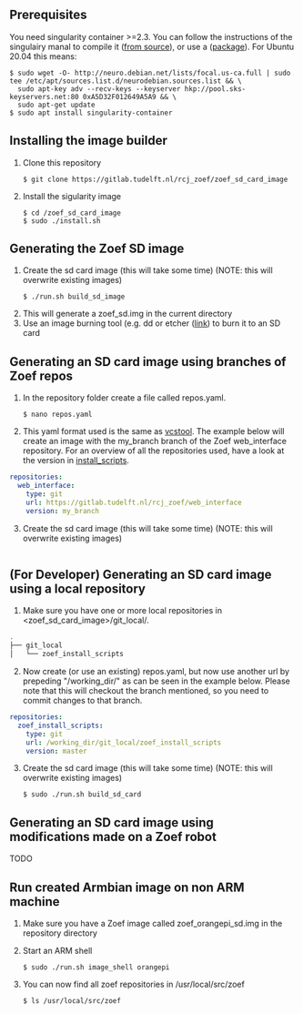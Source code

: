## Prerequisites

You need singularity container >=2.3. You can follow the instructions of the singulairy manal to compile it ([from source](https://sylabs.io/guides/3.0/user-guide/installation.html)), or use a ([package](https://sylabs.io/guides/3.0/user-guide/installation.html#distribution-packages-of-singularity)). For Ubuntu 20.04 this means:

   ```
   $ sudo wget -O- http://neuro.debian.net/lists/focal.us-ca.full | sudo tee /etc/apt/sources.list.d/neurodebian.sources.list && \
     sudo apt-key adv --recv-keys --keyserver hkp://pool.sks-keyservers.net:80 0xA5D32F012649A5A9 && \
     sudo apt-get update
   $ sudo apt install singularity-container
   ```

## Installing the image builder

1. Clone this repository
   ```
   $ git clone https://gitlab.tudelft.nl/rcj_zoef/zoef_sd_card_image
   ```
2. Install the sigularity image
   ```
   $ cd /zoef_sd_card_image
   $ sudo ./install.sh
   ```

## Generating the Zoef SD image

1. Create the sd card image (this will take some time) (NOTE: this will overwrite existing images)
   ```
   $ ./run.sh build_sd_image
   ```
2. This will generate a zoef_sd.img in the current directory
3. Use an image burning tool (e.g. dd or etcher ([link](https://www.balena.io/etcher/)) to burn it to an SD card

## Generating an SD card image using branches of Zoef repos

1. In the repository folder create a file called repos.yaml.
   ```
   $ nano repos.yaml
   ```
2. This yaml format used is the same as [vcstool](https://github.com/dirk-thomas/vcstool). The example below will create an image with the my_branch branch of the Zoef web_interface repository. For an overview of all the repositories used, have a look at the version in [install_scripts](https://gitlab.tudelft.nl/rcj_zoef/zoef_install_scripts/blob/master/repos.yaml).
```yaml
repositories:
  web_interface:
    type: git
    url: https://gitlab.tudelft.nl/rcj_zoef/web_interface
    version: my_branch
```

3. Create the sd card image (this will take some time) (NOTE: this will overwrite existing images)
   ```   $ ./run.sh build_sd_image
   ```

## (For Developer) Generating an SD card image using a local repository

1. Make sure you have one or more local repositories in <zoef_sd_card_image>/git_local/.

```bash
.
├── git_local
│   └── zoef_install_scripts
```

2. Now create (or use an existing) repos.yaml, but now use another url by prepeding "/working_dir/" as can be seen in the example below. Please note that this will checkout the branch mentioned, so you need to commit changes to that branch.

```yaml
repositories:
  zoef_install_scripts:
    type: git
    url: /working_dir/git_local/zoef_install_scripts
    version: master
```

3. Create the sd card image (this will take some time) (NOTE: this will overwrite existing images)
   ```
   $ sudo ./run.sh build_sd_card
   ```

## Generating an SD card image using modifications made on a Zoef robot
TODO


## Run created Armbian image on non ARM machine
1. Make sure you have a Zoef image called zoef_orangepi_sd.img in the repository directory

2. Start an ARM shell
   ```
   $ sudo ./run.sh image_shell orangepi
   ```
3. You can now find all zoef repositories in /usr/local/src/zoef
   ```
   $ ls /usr/local/src/zoef
   ```

